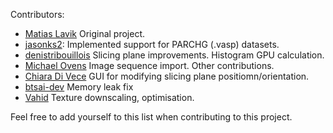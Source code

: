 Contributors:

- [Matias Lavik](https://github.com/mlavik1)
Original project.
- [jasonks2](https://github.com/jasonks2):
Implemented support for PARCHG (.vasp) datasets.
- [denistribouillois](https://github.com/denistribouillois)
Slicing plane improvements. Histogram GPU calculation.
- [Michael Ovens](https://github.com/MichaelOvens)
Image sequence import. Other contributions.
- [Chiara Di Vece](https://github.com/chiaradivece)
GUI for modifying slicing plane positiomn/orientation.
- [btsai-dev](https://github.com/btsai-dev)
Memory leak fix
- [Vahid](https://github.com/vahpy)
Texture downscaling, optimisation.

Feel free to add yourself to this list when contributing to this project.
